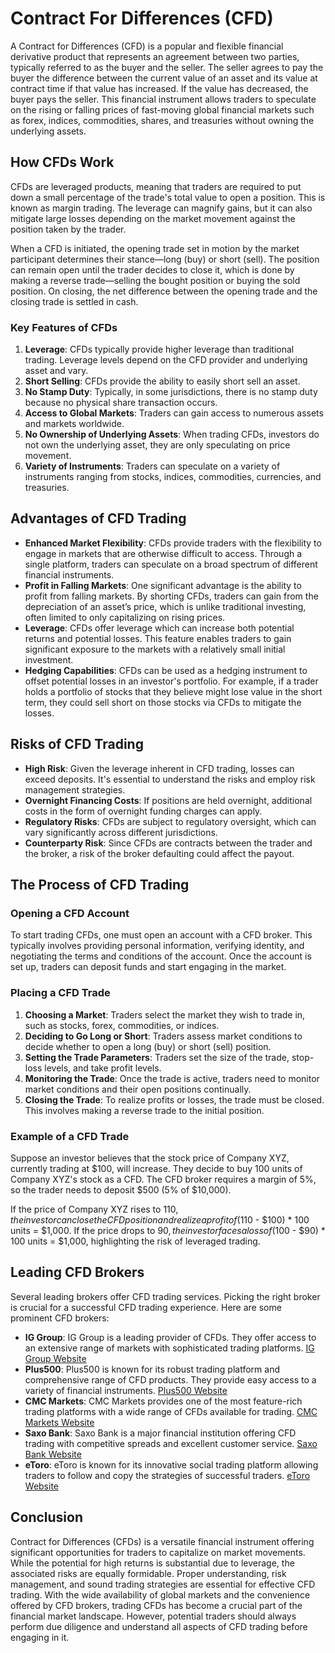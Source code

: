 # Contract For Differences (CFD)

A Contract for Differences (CFD) is a popular and flexible financial derivative product that represents an agreement between two parties, typically referred to as the buyer and the seller. The seller agrees to pay the buyer the difference between the current value of an asset and its value at contract time if that value has increased. If the value has decreased, the buyer pays the seller. This financial instrument allows traders to speculate on the rising or falling prices of fast-moving global financial markets such as forex, indices, commodities, shares, and treasuries without owning the underlying assets.

## How CFDs Work

CFDs are leveraged products, meaning that traders are required to put down a small percentage of the trade's total value to open a position. This is known as margin trading. The leverage can magnify gains, but it can also mitigate large losses depending on the market movement against the position taken by the trader. 

When a CFD is initiated, the opening trade set in motion by the market participant determines their stance—long (buy) or short (sell). The position can remain open until the trader decides to close it, which is done by making a reverse trade—selling the bought position or buying the sold position. On closing, the net difference between the opening trade and the closing trade is settled in cash.

### Key Features of CFDs

1. **Leverage**: CFDs typically provide higher leverage than traditional trading. Leverage levels depend on the CFD provider and underlying asset and vary.
2. **Short Selling**: CFDs provide the ability to easily short sell an asset.
3. **No Stamp Duty**: Typically, in some jurisdictions, there is no stamp duty because no physical share transaction occurs.
4. **Access to Global Markets**: Traders can gain access to numerous assets and markets worldwide.
5. **No Ownership of Underlying Assets**: When trading CFDs, investors do not own the underlying asset, they are only speculating on price movement.
6. **Variety of Instruments**: Traders can speculate on a variety of instruments ranging from stocks, indices, commodities, currencies, and treasuries.

## Advantages of CFD Trading

- **Enhanced Market Flexibility**: CFDs provide traders with the flexibility to engage in markets that are otherwise difficult to access. Through a single platform, traders can speculate on a broad spectrum of different financial instruments.
- **Profit in Falling Markets**: One significant advantage is the ability to profit from falling markets. By shorting CFDs, traders can gain from the depreciation of an asset’s price, which is unlike traditional investing, often limited to only capitalizing on rising prices.
- **Leverage**: CFDs offer leverage which can increase both potential returns and potential losses. This feature enables traders to gain significant exposure to the markets with a relatively small initial investment.
- **Hedging Capabilities**: CFDs can be used as a hedging instrument to offset potential losses in an investor's portfolio. For example, if a trader holds a portfolio of stocks that they believe might lose value in the short term, they could sell short on those stocks via CFDs to mitigate the losses.

## Risks of CFD Trading

- **High Risk**: Given the leverage inherent in CFD trading, losses can exceed deposits. It's essential to understand the risks and employ risk management strategies.
- **Overnight Financing Costs**: If positions are held overnight, additional costs in the form of overnight funding charges can apply.
- **Regulatory Risks**: CFDs are subject to regulatory oversight, which can vary significantly across different jurisdictions.
- **Counterparty Risk**: Since CFDs are contracts between the trader and the broker, a risk of the broker defaulting could affect the payout.

## The Process of CFD Trading

### Opening a CFD Account

To start trading CFDs, one must open an account with a CFD broker. This typically involves providing personal information, verifying identity, and negotiating the terms and conditions of the account. Once the account is set up, traders can deposit funds and start engaging in the market.

### Placing a CFD Trade

1. **Choosing a Market**: Traders select the market they wish to trade in, such as stocks, forex, commodities, or indices.
2. **Deciding to Go Long or Short**: Traders assess market conditions to decide whether to open a long (buy) or short (sell) position.
3. **Setting the Trade Parameters**: Traders set the size of the trade, stop-loss levels, and take profit levels.
4. **Monitoring the Trade**: Once the trade is active, traders need to monitor market conditions and their open positions continually.
5. **Closing the Trade**: To realize profits or losses, the trade must be closed. This involves making a reverse trade to the initial position.

### Example of a CFD Trade

Suppose an investor believes that the stock price of Company XYZ, currently trading at $100, will increase. They decide to buy 100 units of Company XYZ's stock as a CFD. The CFD broker requires a margin of 5%, so the trader needs to deposit $500 (5% of $10,000).

If the price of Company XYZ rises to $110, the investor can close the CFD position and realize a profit of ($110 - $100) * 100 units = $1,000. If the price drops to $90, the investor faces a loss of ($100 - $90) * 100 units = $1,000, highlighting the risk of leveraged trading.

## Leading CFD Brokers

Several leading brokers offer CFD trading services. Picking the right broker is crucial for a successful CFD trading experience. Here are some prominent CFD brokers:

- **IG Group**: IG Group is a leading provider of CFDs. They offer access to an extensive range of markets with sophisticated trading platforms. [IG Group Website](https://www.ig.com/)
- **Plus500**: Plus500 is known for its robust trading platform and comprehensive range of CFD products. They provide easy access to a variety of financial instruments. [Plus500 Website](https://www.plus500.com/)
- **CMC Markets**: CMC Markets provides one of the most feature-rich trading platforms with a wide range of CFDs available for trading. [CMC Markets Website](https://www.cmcmarkets.com/)
- **Saxo Bank**: Saxo Bank is a major financial institution offering CFD trading with competitive spreads and excellent customer service. [Saxo Bank Website](https://www.home.saxo/)
- **eToro**: eToro is known for its innovative social trading platform allowing traders to follow and copy the strategies of successful traders. [eToro Website](https://www.etoro.com/)

## Conclusion

Contract for Differences (CFDs) is a versatile financial instrument offering significant opportunities for traders to capitalize on market movements. While the potential for high returns is substantial due to leverage, the associated risks are equally formidable. Proper understanding, risk management, and sound trading strategies are essential for effective CFD trading. With the wide availability of global markets and the convenience offered by CFD brokers, trading CFDs has become a crucial part of the financial market landscape. However, potential traders should always perform due diligence and understand all aspects of CFD trading before engaging in it.
